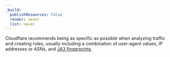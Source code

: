 ```yaml
---
_build:
  publishResources: false
  render: never
  list: never
---
```


Cloudflare recommends being as specific as possible when analyzing traffic and creating rules, usually including a combination of user-agent values, IP addresses or ASNs, and [JA3 fingerprints](/bots/concepts/ja3-fingerprint/).